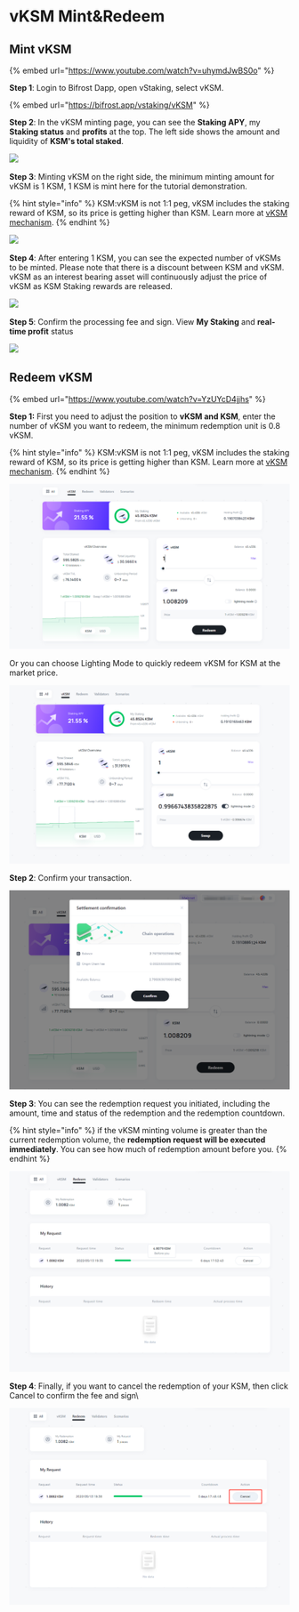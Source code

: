 # vKSM Mint\&Redeem

## Mint vKSM

{% embed url="https://www.youtube.com/watch?v=uhymdJwBS0o" %}

**Step 1**: Login to Bifrost Dapp, open vStaking, select vKSM.

{% embed url="https://bifrost.app/vstaking/vKSM" %}

**Step 2**: In the vKSM minting page, you can see the **Staking APY**, my **Staking status** and **profits** at the top. The left side shows the amount and liquidity of **KSM's total staked**.

![](https://uploads.linear.app/145f8bb3-0ce2-47be-aaa0-7123dea3afe6/e809bd67-1e04-4844-b8bd-2d5f5bd005b1/ea8b9ed1-92a5-4a5e-a37f-5bf6c845f912)

**Step 3**: Minting vKSM on the right side, the minimum minting amount for vKSM is 1 KSM, 1 KSM is mint here for the tutorial demonstration.

{% hint style="info" %}
KSM:vKSM is not 1:1 peg, vKSM includes the staking reward of KSM, so its price is getting higher than KSM. Learn more at [vKSM mechanism](https://wiki.bifrost.finance/learn/mechanism/slp/vksm#what-is-vksm).
{% endhint %}

![](https://uploads.linear.app/145f8bb3-0ce2-47be-aaa0-7123dea3afe6/f71253ce-34a8-488e-8c49-c03998efbf06/d6929cdd-3fc2-4e29-9499-2cae81b59f61)

**Step 4**: After entering 1 KSM, you can see the expected number of vKSMs to be minted. Please note that there is a discount between KSM and vKSM. vKSM as an interest bearing asset will continuously adjust the price of vKSM as KSM Staking rewards are released.

![](https://uploads.linear.app/145f8bb3-0ce2-47be-aaa0-7123dea3afe6/f71253ce-34a8-488e-8c49-c03998efbf06/d6929cdd-3fc2-4e29-9499-2cae81b59f61)



**Step 5**: Confirm the processing fee and sign. View **My Staking** and **real-time profit** status

![](https://uploads.linear.app/145f8bb3-0ce2-47be-aaa0-7123dea3afe6/814cf92f-5865-451d-9459-aa4326e2f94d/9cec7a1c-d4dd-4cee-b7c9-ac6aea926aed)

## Redeem vKSM

{% embed url="https://www.youtube.com/watch?v=YzUYcD4jjhs" %}

**Step 1:** First you need to adjust the position to **vKSM and KSM**, enter the number of vKSM you want to redeem, the minimum redemption unit is 0.8 vKSM.

{% hint style="info" %}
KSM:vKSM is not 1:1 peg, vKSM includes the staking reward of KSM, so its price is getting higher than KSM. Learn more at [vKSM mechanism](https://wiki.bifrost.finance/learn/mechanism/slp/vksm#what-is-vksm).
{% endhint %}

![](<../../../.gitbook/assets/image (11).png>)

&#x20;Or you can choose Lighting Mode to quickly redeem vKSM for KSM at the market price.

![](<../../../.gitbook/assets/image (60).png>)

**Step 2**: Confirm your transaction.

![](<../../../.gitbook/assets/image (95).png>)

**Step 3**: You can see the redemption request you initiated, including the amount, time and status of the redemption and the redemption countdown.&#x20;

{% hint style="info" %}
if the vKSM minting volume is greater than the current redemption volume, the **redemption request will be executed immediately**. You can see how much of redemption amount before you.
{% endhint %}

![](<../../../.gitbook/assets/image (77).png>)

**Step 4**: Finally, if you want to cancel the redemption of your KSM, then click Cancel to confirm the fee and sign\


![](<../../../.gitbook/assets/image (22).png>)
